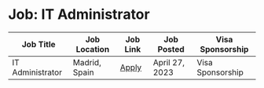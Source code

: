 # Job: IT Administrator

| Job Title | Job Location | Job Link | Job Posted | Visa Sponsorship |
| --- | --- | --- | --- | --- |
| IT Administrator | Madrid, Spain | [Apply](https://join.com/companies/destinus1/7858854-it-administrator) | April 27, 2023 | Visa Sponsorship |
